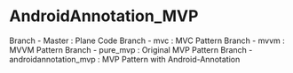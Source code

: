 # AndroidAnnotation_MVP

Branch - Master : Plane Code
Branch - mvc : MVC Pattern
Branch - mvvm : MVVM Pattern
Branch - pure_mvp : Original MVP Pattern
Branch - androidannotation_mvp : MVP Pattern with Android-Annotation
